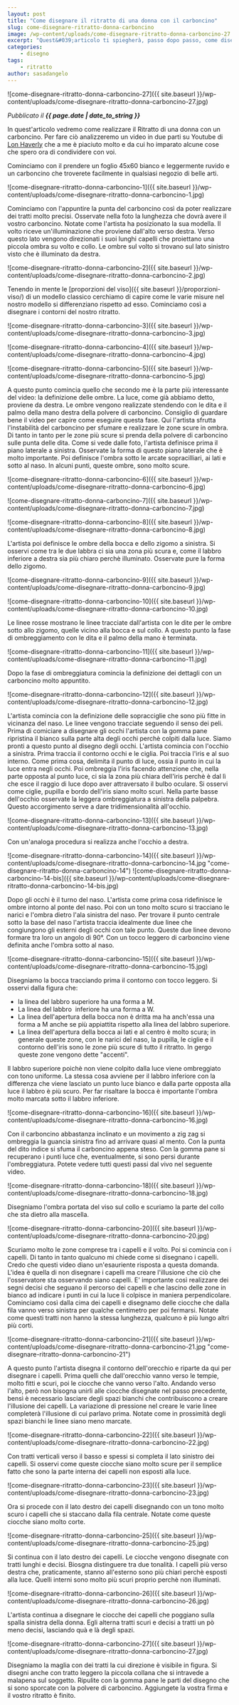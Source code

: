 ```yaml
---
layout: post
title: "Come disegnare il ritratto di una donna con il carboncino"
slug: come-disegnare-ritratto-donna-carboncino
image: /wp-content/uploads/come-disegnare-ritratto-donna-carboncino-27.jpg
excerpt: "Quest&#039;articolo ti spiegherà, passo dopo passo, come disegnare il ritratto di una donna con il carboncino con una lezione di Lon Haverly."
categories:
    - disegno
tags:
    - ritratto
author: sasadangelo
---
```


![come-disegnare-ritratto-donna-carboncino-27]({{ site.baseurl }}/wp-content/uploads/come-disegnare-ritratto-donna-carboncino-27.jpg)

_Pubblicato il **{{ page.date | date_to_string }}**_

In quest'articolo vedremo come realizzare il Ritratto di una donna con un carboncino. Per fare ciò analizzeremo un video in due parti su Youtube di [Lon Haverly](http://www.lonhaverly.com/) che a me è piaciuto molto e da cui ho imparato alcune cose che spero ora di condividere con voi.

Cominciamo con il prendere un foglio 45x60 bianco e leggermente ruvido e un carboncino che troverete facilmente in qualsiasi negozio di belle arti.

![come-disegnare-ritratto-donna-carboncino-1]({{ site.baseurl }}/wp-content/uploads/come-disegnare-ritratto-donna-carboncino-1.jpg)

Cominciamo con l'appuntire la punta del carboncino così da poter realizzare dei tratti molto precisi. Osservate nella foto la lunghezza che dovrà avere il vostro carboncino. Notate come l'artista ha posizionato la sua modella. Il volto riceve un'illuminazione che proviene dall'alto verso destra. Verso questo lato vengono direzionati i suoi lunghi capelli che proiettano una piccola ombra su volto e collo. Le ombre sul volto si trovano sul lato sinistro visto che è illuminato da destra.

![come-disegnare-ritratto-donna-carboncino-2]({{ site.baseurl }}/wp-content/uploads/come-disegnare-ritratto-donna-carboncino-2.jpg)

Tenendo in mente le [proporzioni del viso]({{ site.baseurl }}/proporzioni-viso/) di un modello classico cerchiamo di capire come le varie misure nel nostro modello si differenziano rispetto ad esso. Cominciamo così a disegnare i contorni del nostro ritratto.

![come-disegnare-ritratto-donna-carboncino-3]({{ site.baseurl }}/wp-content/uploads/come-disegnare-ritratto-donna-carboncino-3.jpg)

![come-disegnare-ritratto-donna-carboncino-4]({{ site.baseurl }}/wp-content/uploads/come-disegnare-ritratto-donna-carboncino-4.jpg)

![come-disegnare-ritratto-donna-carboncino-5]({{ site.baseurl }}/wp-content/uploads/come-disegnare-ritratto-donna-carboncino-5.jpg)

A questo punto comincia quello che secondo me è la parte più interessante del video: la definizione delle ombre. La luce, come già abbiamo detto, proviene da destra. Le ombre vengono realizzate stendendo con le dita e il palmo della mano destra della polvere di carboncino. Consiglio di guardare bene il video per capire come eseguire questa fase. Qui l'artista sfrutta l'instabilità del carboncino per sfumare e realizzare le zone scure in ombra. Di tanto in tanto per le zone più scure si prenda della polvere di carboncino sulle punta delle dita. Come si vede dalle foto, l'artista definisce prima il piano laterale a sinistra. Osservate la forma di questo piano laterale che è molto importante. Poi definisce l'ombra sotto le arcate sopracilliari, ai lati e sotto al naso. In alcuni punti, queste ombre, sono molto scure.

![come-disegnare-ritratto-donna-carboncino-6]({{ site.baseurl }}/wp-content/uploads/come-disegnare-ritratto-donna-carboncino-6.jpg)

![come-disegnare-ritratto-donna-carboncino-7]({{ site.baseurl }}/wp-content/uploads/come-disegnare-ritratto-donna-carboncino-7.jpg)

![come-disegnare-ritratto-donna-carboncino-8]({{ site.baseurl }}/wp-content/uploads/come-disegnare-ritratto-donna-carboncino-8.jpg)

L'artista poi definisce le ombre della bocca e dello zigomo a sinistra. Si osservi come tra le due labbra ci sia una zona più scura e, come il labbro inferiore a destra sia più chiaro perchè illuminato. Osservate pure la forma dello zigomo.

![come-disegnare-ritratto-donna-carboncino-9]({{ site.baseurl }}/wp-content/uploads/come-disegnare-ritratto-donna-carboncino-9.jpg)

![come-disegnare-ritratto-donna-carboncino-10]({{ site.baseurl }}/wp-content/uploads/come-disegnare-ritratto-donna-carboncino-10.jpg)

Le linee rosse mostrano le linee tracciate dall'artista con le dite per le ombre sotto allo zigomo, quelle vicino alla bocca e sul collo. A questo punto la fase di ombreggiamento con le dita e il palmo della mano è terminata.

![come-disegnare-ritratto-donna-carboncino-11]({{ site.baseurl }}/wp-content/uploads/come-disegnare-ritratto-donna-carboncino-11.jpg)

Dopo la fase di ombreggiatura comincia la definizione dei dettagli con un carboncino molto appuntito.

![come-disegnare-ritratto-donna-carboncino-12]({{ site.baseurl }}/wp-content/uploads/come-disegnare-ritratto-donna-carboncino-12.jpg)

L'artista comincia con la definizione delle sopracciglie che sono più fitte in vicinanza del naso. Le linee vengono tracciate seguendo il senso dei peli. Prima di comiciare a disegnare gli occhi l'artista con la gomma pane ripristina il bianco sulla parte alta degli occhi perchè colpiti dalla luce. Siamo pronti a questo punto al disegno degli occhi. L'artista comincia con l'occhio a sinistra. Prima traccia il contorno occhi e le ciglia. Poi traccia l'iris e al suo interno. Come prima cosa, delimita il punto di luce, ossia il punto in cui la luce entra negli occhi. Poi ombreggia l'iris facendo attenzione che, nella parte opposta al punto luce, ci sia la zona più chiara dell'iris perchè è dal lì che esce il raggio di luce dopo aver attraversato il bulbo oculare. Si osservi come ciglie, pupilla e bordo dell'iris siano molto scuri. Nella parte basse dell'occhio osservate la leggera ombreggiatura a sinistra della palpebra. Questo accorgimento serve a dare tridimensionalità all'occhio.

![come-disegnare-ritratto-donna-carboncino-13]({{ site.baseurl }}/wp-content/uploads/come-disegnare-ritratto-donna-carboncino-13.jpg)

Con un'analoga procedura si realizza anche l'occhio a destra.

![come-disegnare-ritratto-donna-carboncino-14]({{ site.baseurl }}/wp-content/uploads/come-disegnare-ritratto-donna-carboncino-14.jpg "come-disegnare-ritratto-donna-carboncino-14") ![come-disegnare-ritratto-donna-carboncino-14-bis]({{ site.baseurl }}/wp-content/uploads/come-disegnare-ritratto-donna-carboncino-14-bis.jpg)

Dopo gli occhi è il turno del naso. L'artista come prima cosa ridefinisce le ombre intorno al ponte del naso. Poi con un tono molto scuro si tracciano le narici e l'ombra dietro l'ala sinistra del naso. Per trovare il punto centrale sotto la base del naso l'artista traccia idealmente due linee che congiungono gli esterni degli occhi con tale punto. Queste due linee devono formare tra loro un angolo di 90°. Con un tocco leggero di carboncino viene definita anche l'ombra sotto al naso.

![come-disegnare-ritratto-donna-carboncino-15]({{ site.baseurl }}/wp-content/uploads/come-disegnare-ritratto-donna-carboncino-15.jpg)

Disegniamo la bocca tracciando prima il contorno con tocco leggero. Si osservi dalla figura che:

- la linea del labbro superiore ha una forma a M.
- La linea del labbro  inferiore ha una forma a W.
- La linea dell'apertura della bocca non è dritta ma ha anch'essa una forma a M anche se più appiattita rispetto alla linea del labbro superiore.
- La linea dell'apertura della bocca ai lati e al centro è molto scura; in generale queste zone, con le narici del naso, la pupilla, le ciglie e il contorno dell'iris sono le zone più scure di tutto il ritratto. In gergo queste zone vengono dette "accenti".

Il labbro superiore poichè non viene colpito dalla luce viene ombreggiato con tono uniforme. La stessa cosa avviene per il labbro inferiore con la differenza che viene lasciato un punto luce bianco e dalla parte opposta alla luce il labbro è più scuro. Per far risaltare la bocca è importante l'ombra molto marcata sotto il labbro inferiore.

![come-disegnare-ritratto-donna-carboncino-16]({{ site.baseurl }}/wp-content/uploads/come-disegnare-ritratto-donna-carboncino-16.jpg)

Con il carboncino abbastanza inclinato e un movimento a zig zag si ombreggia la guancia sinistra fino ad arrivare quasi al mento. Con la punta del dito indice si sfuma il carboncino appena steso. Con la gomma pane si recuperano i punti luce che, eventualmente, si sono persi durante l'ombreggiatura. Potete vedere tutti questi passi dal vivo nel seguente video.

![come-disegnare-ritratto-donna-carboncino-18]({{ site.baseurl }}/wp-content/uploads/come-disegnare-ritratto-donna-carboncino-18.jpg)

Disegniamo l'ombra portata del viso sul collo e scuriamo la parte del collo che sta dietro alla mascella.

![come-disegnare-ritratto-donna-carboncino-20]({{ site.baseurl }}/wp-content/uploads/come-disegnare-ritratto-donna-carboncino-20.jpg)

Scuriamo molto le zone comprese tra i capelli e il volto. Poi si comincia con i capelli. Di tanto in tanto qualcuno mi chiede come si disegnano i capelli. Credo che questi video diano un'esauriente risposta a questa domanda. L'idea è quella di non disegnare i capelli ma creare l'illusione che ciò che l'osservatore sta osservando siano capelli. E' importante così realizzare dei segni decisi che seguano il percorso dei capelli e che lascino delle zone in bianco ad indicare i punti in cui la luce li colpisce in maniera perpendicolare. Cominciamo così dalla cima dei capelli e disegnamo delle ciocche che dalla fila vanno verso sinistra per qualche centimetro per poi fermarsi. Notate come questi tratti non hanno la stessa lunghezza, qualcuno è più lungo altri più corti.

![come-disegnare-ritratto-donna-carboncino-21]({{ site.baseurl }}/wp-content/uploads/come-disegnare-ritratto-donna-carboncino-21.jpg "come-disegnare-ritratto-donna-carboncino-21")

A questo punto l'artista disegna il contorno dell'orecchio e riparte da qui per disegnare i capelli. Prima quelli che dall'orecchio vanno verso le tempie, molto fitti e scuri, poi le ciocche che vanno verso l'alto. Andando verso l'alto, però non bisogna unirli alle ciocche disegnate nel passo precedente, bensì è necessario lasciare degli spazi bianchi che contribuiscono a creare l'illusione dei capelli. La variazione di pressione nel creare le varie linee completerà l'illusione di cui parlavo prima. Notate come in prossimità degli spazi bianchi le linee siano meno marcate.

![come-disegnare-ritratto-donna-carboncino-22]({{ site.baseurl }}/wp-content/uploads/come-disegnare-ritratto-donna-carboncino-22.jpg)

Con tratti verticali verso il basso e spessi si completa il lato sinistro dei capelli. Si osservi come queste ciocche siano molto scure per il semplice fatto che sono la parte interna dei capelli non esposti alla luce.

![come-disegnare-ritratto-donna-carboncino-23]({{ site.baseurl }}/wp-content/uploads/come-disegnare-ritratto-donna-carboncino-23.jpg)

Ora si procede con il lato destro dei capelli disegnando con un tono molto scuro i capelli che si staccano dalla fila centrale. Notate come queste ciocche siano molto corte.

![come-disegnare-ritratto-donna-carboncino-25]({{ site.baseurl }}/wp-content/uploads/come-disegnare-ritratto-donna-carboncino-25.jpg)

Si continua con il lato destro dei capelli. Le ciocche vengono disegnate con tratti lunghi e decisi. Biosgna distinguere tra due tonalità. I capelli più verso destra che, praticamente, stanno all'esterno sono più chiari perchè esposti alla luce. Quelli interni sono molto più scuri proprio perchè non illuminati.

![come-disegnare-ritratto-donna-carboncino-26]({{ site.baseurl }}/wp-content/uploads/come-disegnare-ritratto-donna-carboncino-26.jpg)

L'artista continua a disegnare le ciocche dei capelli che poggiano sulla spalla sinistra della donna. Egli alterna tratti scuri e decisi a tratti un pò meno decisi, lasciando quà e là degli spazi.

![come-disegnare-ritratto-donna-carboncino-27]({{ site.baseurl }}/wp-content/uploads/come-disegnare-ritratto-donna-carboncino-27.jpg)

Disegniamo la maglia con dei tratti la cui direzione è visibile in figura. Si disegni anche con tratto leggero la piccola collana che si intravede a malapena sul soggetto. Ripulite con la gomma pane le parti del disegno che si sono sporcate con la polvere di carboncino. Aggiungete la vostra firma e il vostro ritratto è finito.
